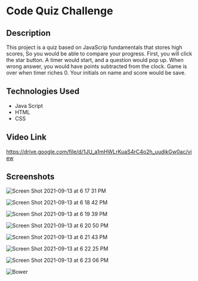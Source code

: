 # Code Quiz Challenge

## Description

This project is a quiz based on JavaScrip fundamentals that stores high scores, So you would be able to compare your progress.  First, you will click the star button. A timer would start, and a question would pop up. When wrong answer, you would have points subtracted from the clock. Game is over when timer riches 0. Your initials on name and score would be save.

## Technologies Used

* Java Script
* HTML
* CSS

## Video Link

https://drive.google.com/file/d/1JU_a1mHWLrKuaS4rC4o2h_uudikGw0ac/view

## Screenshots
![Screen Shot 2021-09-13 at 6 17 31 PM](https://user-images.githubusercontent.com/69886471/133170623-44f8cfd0-530b-4872-9080-412e97f5ab14.png)


![Screen Shot 2021-09-13 at 6 18 42 PM](https://user-images.githubusercontent.com/69886471/133170690-a2d4cc67-513b-4f6d-9889-894e8c108cde.png)

![Screen Shot 2021-09-13 at 6 19 39 PM](https://user-images.githubusercontent.com/69886471/133170703-3ef0674a-34f6-457a-8eb6-087d712d488b.png)

![Screen Shot 2021-09-13 at 6 20 50 PM](https://user-images.githubusercontent.com/69886471/133170732-c3aa8358-f36e-460b-bbac-6771a02bdfb7.png)

![Screen Shot 2021-09-13 at 6 21 43 PM](https://user-images.githubusercontent.com/69886471/133170787-ee60c653-e9e4-4f59-bc4e-4170be7b1f05.png)

![Screen Shot 2021-09-13 at 6 22 25 PM](https://user-images.githubusercontent.com/69886471/133170834-e63b1c64-76b1-4f40-a786-08dc7aa5ca75.png)

![Screen Shot 2021-09-13 at 6 23 06 PM](https://user-images.githubusercontent.com/69886471/133170877-92123efd-5f6d-4272-9edf-528363c62e6b.png)


![Bower](https://img.shields.io/bower/l/MI)
